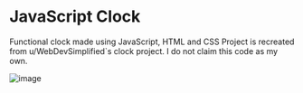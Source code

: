 # JavaScript Clock
 Functional clock made using JavaScript, HTML and CSS
Project is recreated from u/WebDevSimplified`s clock project.
I do not claim this code as my own.

![image](https://user-images.githubusercontent.com/115215756/218131341-47ac822a-461f-4a43-915e-04d3e39444b4.png)

